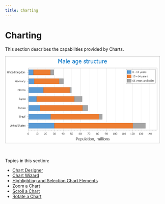 ```yaml
---
title: Charting
---
```

# Charting
This section describes the capabilities provided by Charts.

![Charts_Main](../images/Img9057.png)

&nbsp;

Topics in this section:
* [Chart Designer](../../interface-elements-for-desktop/articles/charting/chart-designer.md)
* [Chart Wizard](../../interface-elements-for-desktop/articles/charting/chart-wizard.md)
* [Highlighting and Selection Chart Elements](../../interface-elements-for-desktop/articles/charting/highlighting-and-selection-chart-elements.md)
* [Zoom a Chart](../../interface-elements-for-desktop/articles/charting/zoom-a-chart.md)
* [Scroll a Chart](../../interface-elements-for-desktop/articles/charting/scroll-a-chart.md)
* [Rotate a Chart](../../interface-elements-for-desktop/articles/charting/rotate-a-chart.md)